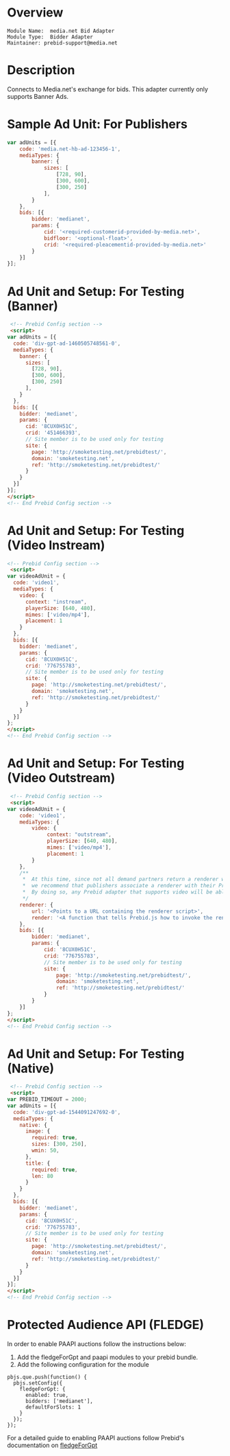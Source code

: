 # Overview

```
Module Name:  media.net Bid Adapter
Module Type:  Bidder Adapter
Maintainer: prebid-support@media.net
```

# Description

Connects to Media.net's exchange for bids.
This adapter currently only supports Banner Ads.

# Sample Ad Unit: For Publishers
```javascript
var adUnits = [{
	code: 'media.net-hb-ad-123456-1',
	mediaTypes: {
		banner: {
			sizes: [
				[728, 90],
				[300, 600],
				[300, 250]
			],
		}
	},
	bids: [{
		bidder: 'medianet',
		params: {
			cid: '<required-customerid-provided-by-media.net>',
			bidfloor: '<optional-float>',
			crid: '<required-pleacementid-provided-by-media.net>'
		}
	}]
}];
```

# Ad Unit and Setup: For Testing (Banner)

```html
 <!-- Prebid Config section -->
 <script>
var adUnits = [{
  code: 'div-gpt-ad-1460505748561-0',
  mediaTypes: {
    banner: {
      sizes: [
        [728, 90],
        [300, 600],
        [300, 250]
      ],
    }
  },
  bids: [{
    bidder: 'medianet',
    params: {
      cid: '8CUX0H51C',
      crid: '451466393',
      // Site member is to be used only for testing
      site: {
        page: 'http://smoketesting.net/prebidtest/',
        domain: 'smoketesting.net',
        ref: 'http://smoketesting.net/prebidtest/'
      }
    }
  }]
}];
</script>
<!-- End Prebid Config section -->
```

# Ad Unit and Setup: For Testing (Video Instream)

```html
<!-- Prebid Config section -->
 <script>
var videoAdUnit = {
  code: 'video1',
  mediaTypes: {
    video: {
      context: "instream",
      playerSize: [640, 480],
      mimes: ['video/mp4'],
      placement: 1
    }
  },
  bids: [{
    bidder: 'medianet',
    params: {
      cid: '8CUX0H51C',
      crid: '776755783', 
      // Site member is to be used only for testing
      site: {
        page: 'http://smoketesting.net/prebidtest/',
        domain: 'smoketesting.net',
        ref: 'http://smoketesting.net/prebidtest/'
      }
    }
  }]
};
</script>
<!-- End Prebid Config section -->
```
# Ad Unit and Setup: For Testing (Video Outstream)

```html
 <!-- Prebid Config section -->
 <script>
var videoAdUnit = {
    code: 'video1',
    mediaTypes: {
        video: {
             context: "outstream",
             playerSize: [640, 480],
             mimes: ['video/mp4'],
             placement: 1
        }
    },
    /**
     *  At this time, since not all demand partners return a renderer with their video bid responses,
     *  we recommend that publishers associate a renderer with their Prebid video adUnits, if possible.
     *  By doing so, any Prebid adapter that supports video will be able to provide demand for a given outstream slot.
     */
    renderer: {
        url: '<Points to a URL containing the renderer script>',
        render: '<A function that tells Prebid.js how to invoke the renderer script>'
    },
    bids: [{
        bidder: 'medianet',
        params: {
            cid: '8CUX0H51C',
            crid: '776755783', 
            // Site member is to be used only for testing
            site: {
                page: 'http://smoketesting.net/prebidtest/',
                domain: 'smoketesting.net',
                ref: 'http://smoketesting.net/prebidtest/'
            }
        }
    }]
};
</script>
<!-- End Prebid Config section -->
```

# Ad Unit and Setup: For Testing (Native)

```html
 <!-- Prebid Config section -->
 <script>
var PREBID_TIMEOUT = 2000;
var adUnits = [{
  code: 'div-gpt-ad-1544091247692-0',
  mediaTypes: {
    native: {
      image: {
        required: true,
        sizes: [300, 250],
        wmin: 50,
      },
      title: {
        required: true,
        len: 80
      }
    }
  },
  bids: [{
    bidder: 'medianet',
    params: {
      cid: '8CUX0H51C',
      crid: '776755783',
      // Site member is to be used only for testing
      site: {
        page: 'http://smoketesting.net/prebidtest/',
        domain: 'smoketesting.net',
        ref: 'http://smoketesting.net/prebidtest/'
      }
    }
  }]
}];    
</script>
<!-- End Prebid Config section -->
```

# Protected Audience API (FLEDGE)

In order to enable PAAPI auctions follow the instructions below:

1. Add the fledgeForGpt and paapi modules to your prebid bundle.
2. Add the following configuration for the module
```
pbjs.que.push(function() {
  pbjs.setConfig({
    fledgeForGpt: {
      enabled: true,
      bidders: ['medianet'],
      defaultForSlots: 1
    }
  });
});
```

For a detailed guide to enabling PAAPI auctions follow Prebid's documentation on [fledgeForGpt](https://docs.prebid.org/dev-docs/modules/fledgeForGpt.html)
